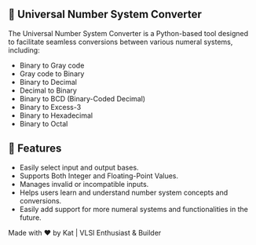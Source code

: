 ## 🧮 Universal Number System Converter

The Universal Number System Converter is a Python-based tool designed to facilitate seamless conversions between various numeral systems, including:

- Binary to Gray code
- Gray code to Binary 
- Binary to Decimal
- Decimal to Binary
- Binary to BCD (Binary-Coded Decimal)
- Binary to Excess-3
- Binary to Hexadecimal
- Binary to Octal

## 🎯 Features

-  Easily select input and output bases.
-  Supports Both Integer and Floating-Point Values.
-  Manages invalid or incompatible inputs.
-  Helps users learn and understand number system concepts and conversions.
-  Easily add support for more numeral systems and functionalities in the future.

Made with ❤️ by Kat | VLSI Enthusiast & Builder

